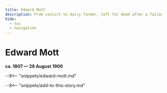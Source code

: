 ```yaml
---
title: Edward Mott
description: From convict to dairy farmer, left for dead after a failed murder attempt
hide:
  - toc
  - navigation 
---
```


# Edward Mott

**ca. 1807 — 28 August 1900**

--8<-- "snippets/edward-mott.md"

--8<-- "snippets/add-to-this-story.md"